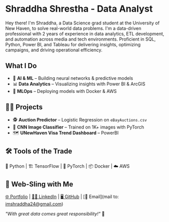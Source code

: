 # Shraddha Shrestha - Data Analyst  

Hey there! I'm Shraddha, a Data Science grad student at the University of New Haven, to solve real-world data problems. I'm a data-driven professional with 2 years of experience in data analytics, ETL development, and automation across media and tech environments. Proficient in SQL, Python, Power BI, and Tableau for delivering insights, optimizing campaigns, and driving operational efficiency.

## What I Do  
- 🧠 **AI & ML** – Building neural networks & predictive models  
- 📊 **Data Analytics** – Visualizing insights with Power BI & ArcGIS  
- 🚀 **MLOps** – Deploying models with Docker & AWS  

## 🦸‍♂️ Projects  
- 🕵️ **Auction Predictor** – Logistic Regression on `eBayAuctions.csv`  
- 📸 **CNN Image Classifier** – Trained on 1K+ images with PyTorch  
- 🗺️ **UNewHaven Visa Trend Dashboard** – PowerBI

## 🛠️ Tools of the Trade  
🐍 Python | 🏗️ TensorFlow | 🔬 PyTorch | 📦 Docker | ☁️ AWS  

## 🔗 Web-Sling with Me  
[🌐 Portfolio](https://shraddha-stha.netlify.app/) | [🕵️‍♂️ LinkedIn](https://linkedin.com/in/shraddha-shrestha-j06/) | [🖥️ GitHub](https://github.com/shraddha-sthaa) | [📧 Email](mail to: imshraddha24@gmail.com)  

_"With great data comes great responsibility!"_ 🚀  
